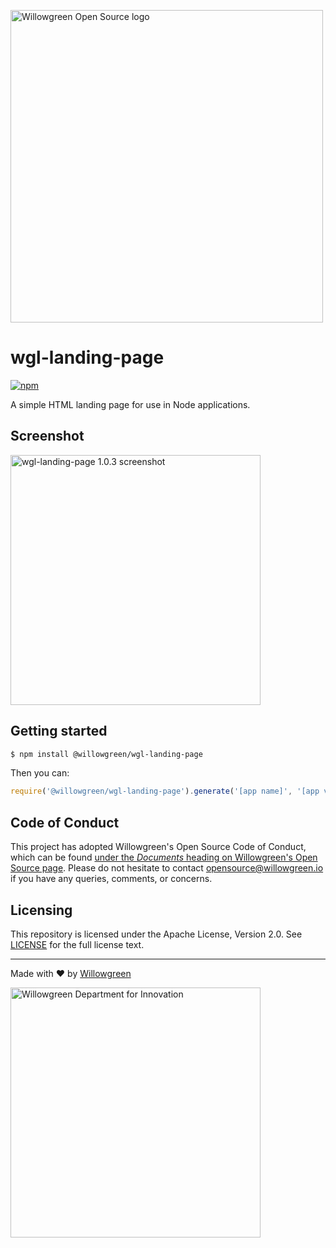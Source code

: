 <a href="https://willowgreen.io/opensource"><img src="https://i.imgur.com/PT3baDY.png" alt="Willowgreen Open Source logo" width="500px"></a><br>

# wgl-landing-page
<a href="https://www.npmjs.com/package/@willowgreen/wgl-landing-page"><img src="https://img.shields.io/npm/v/@willowgreen/wgl-landing-page?style=flat-square" alt="npm"></a>

A simple HTML landing page for use in Node applications.


## Screenshot
<img src="https://i.imgur.com/jrzMaHN.png" alt="wgl-landing-page 1.0.3 screenshot" width="400px">


## Getting started
```bash
$ npm install @willowgreen/wgl-landing-page
```
Then you can:
```javascript
require('@willowgreen/wgl-landing-page').generate('[app name]', '[app version]', '[landing page body]')
```


## Code of Conduct
This project has adopted Willowgreen's Open Source Code of Conduct, which can be found [under the *Documents* heading on Willowgreen's Open Source page](https://willowgreen.io/opensource). Please do not hesitate to contact [opensource@willowgreen.io](mailto:opensource@willowgreen.io) if you have any queries, comments, or concerns.


## Licensing
This repository is licensed under the Apache License, Version 2.0. See [LICENSE](https://github.com/willowgreengroup/wgl-landing-page/blob/master/LICENSE) for the full license text.


---
Made with :heart: by [Willowgreen](https://willowgreen.io/opensource)

<img src="https://i.imgur.com/zPB9zqQ.png" alt="Willowgreen Department for Innovation" width="400px">
